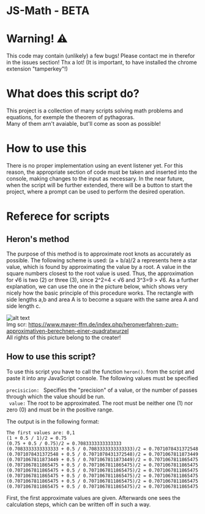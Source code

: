 # JS-Math - BETA

# Warning! ⚠️
This code may contain (unlikely) a few bugs! Please contact me in therefor in the issues section! Thx a lot!
(It is important, to have installed the chrome extension "tamperkey"!)

# What does this script do? 
This project is a collection of many scripts solving math problems and equations, for exemple the theorem of pythagoras. <br>
Many of them arn't avaiable, but'll come as soon as possible!

# How to use this 
There is no proper implementation using an event listener yet. For this reason, the appropriate section of code must be taken and inserted into the console, making changes to the input as necessary. In the near future, when the script will be further extended, there will be a button to start the project, where a prompt can be used  to perform the desired operation.

# Referece for scripts

## Heron's method
The purpose of this method is to approximate root knots as accurately as possible. The following scheme is used: 
(a + b/a)/2
a represents here a star value, which is found by approximating the value by a root. A value in the square numbers closest to the root value is used. Thus, the approximation for √6 is two (2) or three (3), since 2^2=4 < √6 and 3^3=9 > √6. As a further explanation, we can use the one in the picture below, which shows very nicely how the basic principle of this procedure works. The rectangle with side lengths a,b and area A is to become a square with the same area A and side length c. 

![alt text](https://github.com/Coolie09/JS-Math/blob/main/Heron.png?raw=true) <br>
Img scr: https://www.mayer-ffm.de/index.php/heronverfahren-zum-approximativen-berechnen-einer-quadratwurzel <br>
All rights of this picture belong to the creater! <br>

## How to use this script?

To use this script you have to call the function ``` heron() ```.
from the script and paste it into any JavaScript console. The following values must be specified

```precisicion: ``` Specifies the "precision" of a value, or the number of passes through which the value should be run. <br>
``` value:``` The root to be approximated. The root must be neither one (1) nor zero (0) and must be in the positive range.

The output is in the following format: 
```
The first values are: 0,1
(1 + 0.5 / 1)/2 = 0.75
(0.75 + 0.5 / 0.75)/2 = 0.7083333333333333
(0.7083333333333333 + 0.5 / 0.7083333333333333)/2 = 0.7071078431372548
(0.7071078431372548 + 0.5 / 0.7071078431372548)/2 = 0.7071067811873449
(0.7071067811873449 + 0.5 / 0.7071067811873449)/2 = 0.7071067811865475
(0.7071067811865475 + 0.5 / 0.7071067811865475)/2 = 0.7071067811865475
(0.7071067811865475 + 0.5 / 0.7071067811865475)/2 = 0.7071067811865475
(0.7071067811865475 + 0.5 / 0.7071067811865475)/2 = 0.7071067811865475
(0.7071067811865475 + 0.5 / 0.7071067811865475)/2 = 0.7071067811865475
(0.7071067811865475 + 0.5 / 0.7071067811865475)/2 = 0.7071067811865475
```
First, the first approximate values are given. Afterwards one sees the calculation steps, which can be written off in such a way.
